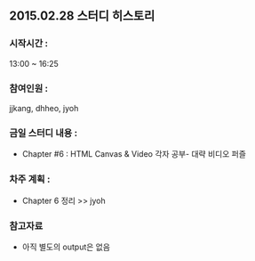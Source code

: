 ## 2015.02.28 스터디 히스토리 

### 시작시간 : 
13:00 ~ 16:25

### 참여인원 : 
jjkang, dhheo, jyoh

### 금일 스터디 내용 :
- Chapter #6 : HTML Canvas & Video 각자 공부- 대략 비디오 퍼즐

### 차주 계획 :
- Chapter 6 정리 >> jyoh

### 참고자료
- 아직 별도의 output은 없음 
